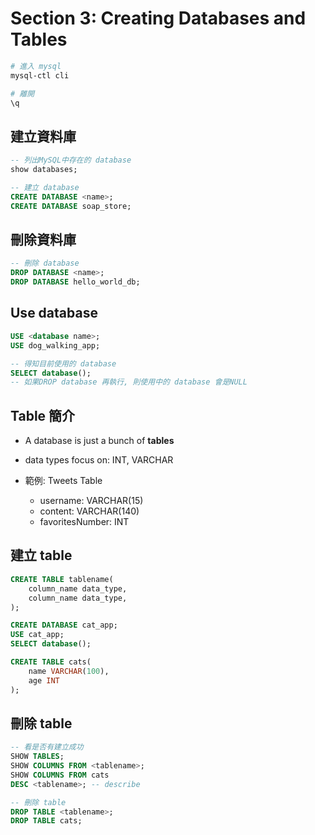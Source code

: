 # Section 3: Creating Databases and Tables

```sh
# 進入 mysql
mysql-ctl cli

# 離開
\q
```

## 建立資料庫

```sql
-- 列出MySQL中存在的 database
show databases;

-- 建立 database
CREATE DATABASE <name>;
CREATE DATABASE soap_store;
```

## 刪除資料庫

```sql
-- 刪除 database
DROP DATABASE <name>;
DROP DATABASE hello_world_db;
```

## Use database

```sql
USE <database name>;
USE dog_walking_app;

-- 得知目前使用的 database
SELECT database();
-- 如果DROP database 再執行, 則使用中的 database 會是NULL
```

## Table 簡介

- A database is just a bunch of __tables__

- data types focus on: INT, VARCHAR

- 範例: Tweets Table
  - username: VARCHAR(15)
  - content: VARCHAR(140)
  - favoritesNumber: INT

## 建立 table

```sql
CREATE TABLE tablename(
    column_name data_type,
    column_name data_type,
);

CREATE DATABASE cat_app;
USE cat_app;
SELECT database();

CREATE TABLE cats(
    name VARCHAR(100),
    age INT
);

```

## 刪除 table

```sql
-- 看是否有建立成功
SHOW TABLES;
SHOW COLUMNS FROM <tablename>;
SHOW COLUMNS FROM cats
DESC <tablename>; -- describe

-- 刪除 table
DROP TABLE <tablename>;
DROP TABLE cats;

```


